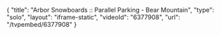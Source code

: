 {
    "title": "Arbor Snowboards :: Parallel Parking - Bear Mountain",
    "type": "solo",
    "layout": "iframe-static",
    "videoId": "6377908",
    "url": "\/tvpembed\/6377908"
}